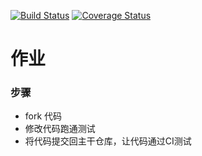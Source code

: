 [![Build Status](https://travis-ci.org/suozhao/homework1.svg?branch=master)](https://travis-ci.org/suozhao/homework1)
[![Coverage Status](https://coveralls.io/repos/github/suozhao/homework1/badge.svg?branch=master)](https://coveralls.io/github/suozhao/homework1?branch=master)
# 作业

### 步骤

* fork 代码
* 修改代码跑通测试
* 将代码提交回主干仓库，让代码通过CI测试
